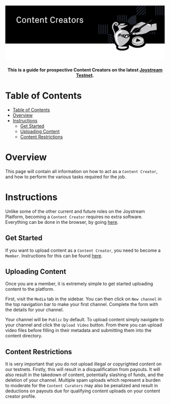 <p align="center"><img src="img/content-creators.svg"></p>

<div align="center">
  <h4>This is a guide for prospective Content Creators on the latest
  <a href="https://testnet.joystream.org/">Joystream Testnet</a>.<h4>
</div>


# Table of Contents
<!-- TOC START min:1 max:3 link:true asterisk:false update:true -->
- [Table of Contents](#table-of-contents)
- [Overview](#overview)
- [Instructions](#instructions)
  - [Get Started](#get-started)
  - [Uploading Content](#uploading-content)
  - [Content Restrictions](#content-restrictions)
<!-- TOC END -->


# Overview

This page will contain all information on how to act as a `Content Creator`, and how to perform the various tasks required for the job.

# Instructions
Unlike some of the other current and future roles on the Joystream Platform, becoming a `Content Creator`
requires no extra software. Everything can be done in the browser, by going [here](https://testnet.joystream.org).

## Get Started
If you want to upload content as a `Content Creator`, you need to become a `Member`. Instructions for this
can be found [here](https://github.com/Joystream/helpdesk/#get-started).

## Uploading Content
Once you are a member, it is extremely simple to get started uploading content to the platform.

First, visit the `Media` tab in the sidebar. You can then click on `New channel` in the top navigation bar to make your
first channel. Complete the form with the details for your channel.

Your channel will be `Public` by default. To upload content simply navigate to your channel and click the `Upload Video` button. From there you can upload video files before filling in their metadata and submitting them into the content directory.

## Content Restrictions
It is very important that you do not upload illegal or copyrighted content on our testnets. Firstly, this will result in a disqualification from payouts. It will also result in the takedown of content, potentially slashing of funds, and the deletion of your channel. Multiple spam uploads which represent a burden to moderate for the `Content Curators` may also be penalized and result in deductions on payouts due for qualifying content uploads on your content creator profile.
